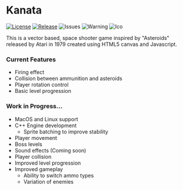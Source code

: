 # Kanata
[![License](https://img.shields.io/badge/License-BSD%203--Clause-blue.svg)](https://opensource.org/licenses/BSD-3-Clause)
[![Release](https://img.shields.io/github/v/release/hausen-wu-23/kanata?include_prereleases)](https://github.com/hausen-wu-23/kanata/releases/)
![Issues](https://img.shields.io/github/issues/hausen-wu-23/kanata)
![Warning](https://img.shields.io/badge/photosensitive-epilepsy%20warning-important)
![Ico](https://cdn.discordapp.com/attachments/774891976079441941/788571650785673236/ico.png)

This is a vector based, space shooter game inspired by "Asteroids" released by Atari in 1979 created using HTML5 canvas and Javascript.

### Current Features
- Firing effect
- Collision between ammunition and asteroids
- Player rotation control
- Basic level progression
### Work in Progress...
- MacOS and Linux support
- C++ Engine development
  - Sprite batching to improve stability
- Player movement
- Boss levels
- Sound effects (Coming soon)
- Player collision 
- Improved level progression
- Improved gameplay
  - Ability to switch ammo types
  - Variation of enemies
